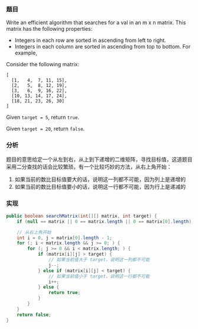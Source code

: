 ### 题目

Write an efficient algorithm that searches for a val in an m x n matrix. This matrix has the following properties:

- Integers in each row are sorted in ascending from left to right.
- Integers in each column are sorted in ascending from top to bottom.
For example,

Consider the following matrix:

```
[
  [1,   4,  7, 11, 15],
  [2,   5,  8, 12, 19],
  [3,   6,  9, 16, 22],
  [10, 13, 14, 17, 24],
  [18, 21, 23, 26, 30]
]
```

Given `target = 5`, return `true`.

Given `target = 20`, return `false`.

### 分析

题目的意思给定一个从左到右，从上到下递增的二维矩阵，寻找目标值，这道题目采用二分查找的话会比较繁琐，有一个比较巧妙的方法，从右上角开始：

1. 如果当前的数比目标值要大的话，说明这一列都不可能，因为列上是递增的
2. 如果当前的数比目标值要小的话，说明这一行都不可能，因为行上是递减的

### 实现

```java
public boolean searchMatrix(int[][] matrix, int target) {
    if (null == matrix || 0 == matrix.length || 0 == matrix[0].length) return false;

    // 从右上角开始
    int i = 0, j = matrix[0].length - 1;
    for (; i < matrix.length && j >= 0; ) {
        for (; j >= 0 && i < matrix.length; ) {
            if (matrix[i][j] > target) {
                // 如果当前值大于 target，说明这一列都不可能
                j--;
            } else if (matrix[i][j] < target) {
                // 如果当前值小于 target，说明这一行都不可能
                i++;
            } else {
                return true;
            }
        }
    }
    return false;
}
```